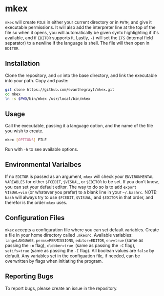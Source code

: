 # mkex
`mkex` will create `FILE` in either your current directory or in `PATH`, and
give it executable permissions. It will also add the interpreter line at the top
of the file so when it opens, you will automatically be given syntx highlighting
if it's available, and if `EDITOR` supports it. Lastly, `-I` will set the `IFS`
(internal field separator) to a newline if the language is shell. The file will
then open in `EDITOR`.

## Installation
Clone the repository, and `cd` into the base directory, and link the executable
into your path. Copy and paste:
```sh
git clone https://github.com/evanthegrayt/mkex.git
cd mkex
ln -s $PWD/bin/mkex /usr/local/bin/mkex
```

## Usage
Call the executable, passing it a language option, and the name of the file you
wish to create.
```sh
mkex [OPTIONS] FILE
```
Run with `-h` to see available options.

## Environmental Varialbes
If no `EDITOR` is passed as an argument, `mkex` will check your
`ENVIRONMENTAL VARIABLES` for either `$FCEDIT`, `$VISUAL`, or `$EDITOR` to be
set. If you don't know, you can set your default editor. The way to do so is to
add `export VISUAL=vim` (or whatever you prefer) to a blank line in your
`~/.bashrc`. NOTE: `bash` will always try to use `$FCEDIT`, `$VISUAL`, and
`$EDITOR` in that order, and therefor is the order `mkex` uses.

## Configuration Files
`mkex` accepts a configuration file where you can set default variables. Create
a file in your home directory called `.mkexrc`. Available variables:
`lang=LANGUAGE`, `perms=PERMISSIONS`, `editor=EDITOR`, `env=true` (same as
passing the `-n` flag), `clobber=true `(same as passing the `-C` flag),
`setifs=true` (same as passing the `-I` flag). All boolean values are `false` by
default. Any variables set in the configuation file, if needed, can be
overwritten by flags when initiating the program.

## Reporting Bugs
To report bugs, please create an issue in the repository.

